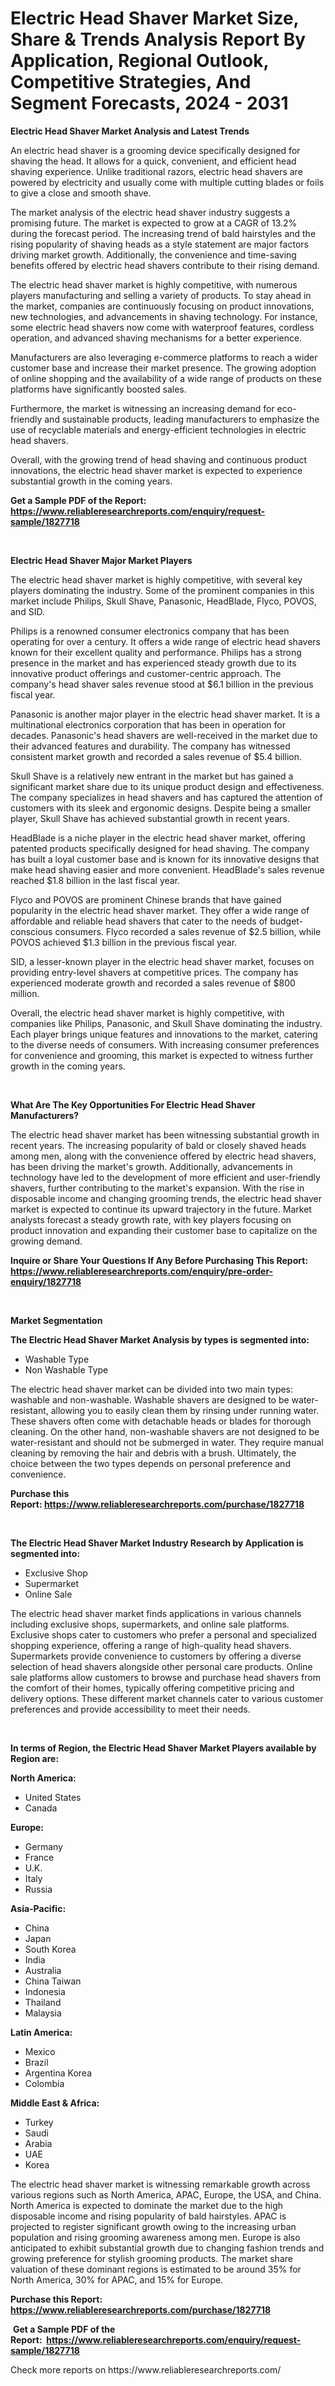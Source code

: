 <p><h1>Electric Head Shaver Market Size, Share & Trends Analysis Report By Application, Regional Outlook, Competitive Strategies, And Segment Forecasts, 2024 - 2031</h1></p><p><strong>Electric Head Shaver Market Analysis and Latest Trends</strong></p>
<p><p>An electric head shaver is a grooming device specifically designed for shaving the head. It allows for a quick, convenient, and efficient head shaving experience. Unlike traditional razors, electric head shavers are powered by electricity and usually come with multiple cutting blades or foils to give a close and smooth shave.</p><p>The market analysis of the electric head shaver industry suggests a promising future. The market is expected to grow at a CAGR of 13.2% during the forecast period. The increasing trend of bald hairstyles and the rising popularity of shaving heads as a style statement are major factors driving market growth. Additionally, the convenience and time-saving benefits offered by electric head shavers contribute to their rising demand.</p><p>The electric head shaver market is highly competitive, with numerous players manufacturing and selling a variety of products. To stay ahead in the market, companies are continuously focusing on product innovations, new technologies, and advancements in shaving technology. For instance, some electric head shavers now come with waterproof features, cordless operation, and advanced shaving mechanisms for a better experience.</p><p>Manufacturers are also leveraging e-commerce platforms to reach a wider customer base and increase their market presence. The growing adoption of online shopping and the availability of a wide range of products on these platforms have significantly boosted sales.</p><p>Furthermore, the market is witnessing an increasing demand for eco-friendly and sustainable products, leading manufacturers to emphasize the use of recyclable materials and energy-efficient technologies in electric head shavers.</p><p>Overall, with the growing trend of head shaving and continuous product innovations, the electric head shaver market is expected to experience substantial growth in the coming years.</p></p>
<p><strong>Get a Sample PDF of the Report:&nbsp; <a href="https://www.reliableresearchreports.com/enquiry/request-sample/1827718">https://www.reliableresearchreports.com/enquiry/request-sample/1827718</a></strong></p>
<p>&nbsp;</p>
<p><strong>Electric Head Shaver Major Market Players</strong></p>
<p><p>The electric head shaver market is highly competitive, with several key players dominating the industry. Some of the prominent companies in this market include Philips, Skull Shave, Panasonic, HeadBlade, Flyco, POVOS, and SID.</p><p>Philips is a renowned consumer electronics company that has been operating for over a century. It offers a wide range of electric head shavers known for their excellent quality and performance. Philips has a strong presence in the market and has experienced steady growth due to its innovative product offerings and customer-centric approach. The company's head shaver sales revenue stood at $6.1 billion in the previous fiscal year.</p><p>Panasonic is another major player in the electric head shaver market. It is a multinational electronics corporation that has been in operation for decades. Panasonic's head shavers are well-received in the market due to their advanced features and durability. The company has witnessed consistent market growth and recorded a sales revenue of $5.4 billion.</p><p>Skull Shave is a relatively new entrant in the market but has gained a significant market share due to its unique product design and effectiveness. The company specializes in head shavers and has captured the attention of customers with its sleek and ergonomic designs. Despite being a smaller player, Skull Shave has achieved substantial growth in recent years.</p><p>HeadBlade is a niche player in the electric head shaver market, offering patented products specifically designed for head shaving. The company has built a loyal customer base and is known for its innovative designs that make head shaving easier and more convenient. HeadBlade's sales revenue reached $1.8 billion in the last fiscal year.</p><p>Flyco and POVOS are prominent Chinese brands that have gained popularity in the electric head shaver market. They offer a wide range of affordable and reliable head shavers that cater to the needs of budget-conscious consumers. Flyco recorded a sales revenue of $2.5 billion, while POVOS achieved $1.3 billion in the previous fiscal year.</p><p>SID, a lesser-known player in the electric head shaver market, focuses on providing entry-level shavers at competitive prices. The company has experienced moderate growth and recorded a sales revenue of $800 million.</p><p>Overall, the electric head shaver market is highly competitive, with companies like Philips, Panasonic, and Skull Shave dominating the industry. Each player brings unique features and innovations to the market, catering to the diverse needs of consumers. With increasing consumer preferences for convenience and grooming, this market is expected to witness further growth in the coming years.</p></p>
<p>&nbsp;</p>
<p><strong>What Are The Key Opportunities For Electric Head Shaver Manufacturers?</strong></p>
<p><p>The electric head shaver market has been witnessing substantial growth in recent years. The increasing popularity of bald or closely shaved heads among men, along with the convenience offered by electric head shavers, has been driving the market's growth. Additionally, advancements in technology have led to the development of more efficient and user-friendly shavers, further contributing to the market's expansion. With the rise in disposable income and changing grooming trends, the electric head shaver market is expected to continue its upward trajectory in the future. Market analysts forecast a steady growth rate, with key players focusing on product innovation and expanding their customer base to capitalize on the growing demand.</p></p>
<p><strong>Inquire or Share Your Questions If Any Before Purchasing This Report: <a href="https://www.reliableresearchreports.com/enquiry/pre-order-enquiry/1827718">https://www.reliableresearchreports.com/enquiry/pre-order-enquiry/1827718</a></strong></p>
<p>&nbsp;</p>
<p><strong>Market Segmentation</strong></p>
<p><strong>The Electric Head Shaver Market Analysis by types is segmented into:</strong></p>
<p><ul><li>Washable Type</li><li>Non Washable Type</li></ul></p>
<p><p>The electric head shaver market can be divided into two main types: washable and non-washable. Washable shavers are designed to be water-resistant, allowing you to easily clean them by rinsing under running water. These shavers often come with detachable heads or blades for thorough cleaning. On the other hand, non-washable shavers are not designed to be water-resistant and should not be submerged in water. They require manual cleaning by removing the hair and debris with a brush. Ultimately, the choice between the two types depends on personal preference and convenience.</p></p>
<p><strong>Purchase this Report:&nbsp;<a href="https://www.reliableresearchreports.com/purchase/1827718">https://www.reliableresearchreports.com/purchase/1827718</a></strong></p>
<p>&nbsp;</p>
<p><strong>The Electric Head Shaver Market Industry Research by Application is segmented into:</strong></p>
<p><ul><li>Exclusive Shop</li><li>Supermarket</li><li>Online Sale</li></ul></p>
<p><p>The electric head shaver market finds applications in various channels including exclusive shops, supermarkets, and online sale platforms. Exclusive shops cater to customers who prefer a personal and specialized shopping experience, offering a range of high-quality head shavers. Supermarkets provide convenience to customers by offering a diverse selection of head shavers alongside other personal care products. Online sale platforms allow customers to browse and purchase head shavers from the comfort of their homes, typically offering competitive pricing and delivery options. These different market channels cater to various customer preferences and provide accessibility to meet their needs.</p></p>
<p>&nbsp;</p>
<p><strong>In terms of Region, the Electric Head Shaver Market Players available by Region are:</strong></p>
<p>
    <p> <strong> North America: </strong>
        <ul>
            <li>United States</li>
            <li>Canada</li>
        </ul>
        </p> 
    <p> <strong> Europe: </strong>
        <ul>
            <li>Germany</li>
            <li>France</li>
            <li>U.K.</li>
            <li>Italy</li>
            <li>Russia</li>
        </ul>
        </p> 
    <p> <strong> Asia-Pacific: </strong>
        <ul>
            <li>China</li>
            <li>Japan</li>
            <li>South Korea</li>
            <li>India</li>
            <li>Australia</li>
            <li>China Taiwan</li>
            <li>Indonesia</li>
            <li>Thailand</li>
            <li>Malaysia</li>
        </ul>
        </p> 
    <p> <strong> Latin America: </strong>
        <ul>
            <li>Mexico</li>
            <li>Brazil</li>
            <li>Argentina Korea</li>
            <li>Colombia</li>
        </ul>
        </p> 
    <p> <strong> Middle East & Africa: </strong>
        <ul>
            <li>Turkey</li>
            <li>Saudi</li>
            <li>Arabia</li>
            <li>UAE</li>
            <li>Korea</li>
        </ul>
    </p>
    </p>
<p><p>The electric head shaver market is witnessing remarkable growth across various regions such as North America, APAC, Europe, the USA, and China. North America is expected to dominate the market due to the high disposable income and rising popularity of bald hairstyles. APAC is projected to register significant growth owing to the increasing urban population and rising grooming awareness among men. Europe is also anticipated to exhibit substantial growth due to changing fashion trends and growing preference for stylish grooming products. The market share valuation of these dominant regions is estimated to be around 35% for North America, 30% for APAC, and 15% for Europe.</p></p>
<p><strong>Purchase this Report: <a href="https://www.reliableresearchreports.com/purchase/1827718">https://www.reliableresearchreports.com/purchase/1827718</a></strong></p>
<p>&nbsp;<strong>Get a Sample PDF of the Report:&nbsp;&nbsp;<a href="https://www.reliableresearchreports.com/enquiry/request-sample/1827718">https://www.reliableresearchreports.com/enquiry/request-sample/1827718</a></strong></p>
<p><strong></strong></p>
<p>Check more reports on https://www.reliableresearchreports.com/</p>
